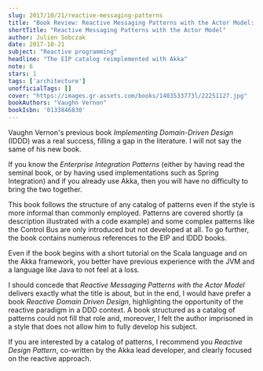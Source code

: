 ```yaml
---
slug: 2017/10/21/reactive-messaging-patterns
title: "Book Review: Reactive Messaging Patterns with the Actor Model: Applications and Integration in Scala and Akka"
shortTitle: "Reactive Messaging Patterns with the Actor Model"
author: Julien Sobczak
date: 2017-10-21
subject: "Reactive programming"
headline: "The EIP catalog reimplemented with Akka"
note: 6
stars: 1
tags: ['architecture']
unofficialTags: []
cover: "https://images.gr-assets.com/books/1403533773l/22251127.jpg"
bookAuthors: "Vaughn Vernon"
bookIsbn: '0133846830'
---
```



Vaughn Vernon's previous book *Implementing Domain-Driven Design* (IDDD) was a real success, filling a gap in the literature. I will not say the same of his new book.

If you know the *Enterprise Integration Patterns* (either by having read the seminal book, or by having used implementations such as Spring Integration) and if you already use Akka, then you will have no difficulty to bring the two together.

This book follows the structure of any catalog of patterns even if the style is more informal than commonly employed. Patterns are covered shortly (a description illustrated with a code example) and some complex patterns like the Control Bus are only introduced but not developed at all. To go further, the book contains numerous references to the EIP and IDDD books.

Even if the book begins with a short tutorial on the Scala language and on the Akka framework, you better have previous experience with the JVM and a language like Java to not feel at a loss.

I should concede that *Reactive Messaging Patterns with the Actor Model* delivers exactly what the title is about, but in the end, I would have prefer a book *Reactive Domain Driven Design*, highlighting the opportunity of the reactive paradigm in a DDD context. A book structured as a catalog of patterns could not fill that role and, moreover, I felt the author imprisoned in a style that does not allow him to fully develop his subject.

If you are interested by a catalog of patterns, I recommend you *Reactive Design Pattern*, co-written by the Akka lead developer, and clearly focused on the reactive approach.

